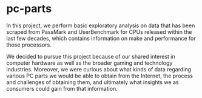 # pc-parts

In this project, we perform basic exploratory analysis on data that has been scraped from PassMark and UserBenchmark for CPUs released within the last few decades, which contains information on make and performance for those processors.

We decided to pursue this project because of our shared interest in computer hardware as well as the broader gaming and technology industries. Moreover, we were curious about what kinds of data regarding various PC parts we would be able to obtain from the Internet, the process and challenges of obtaining them, and ultimately what insights we as consumers could gain from that information.

